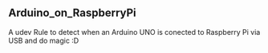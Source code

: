 ## Arduino_on_RaspberryPi

A udev Rule to detect when an Arduino UNO is conected to Raspberry Pi via USB and do magic :D 
